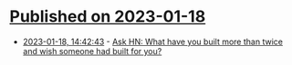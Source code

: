 # [Published on 2023-01-18](index.md)

* [2023-01-18, 14:42:43](https://news.ycombinator.com/item?id=34427143) - [Ask HN: What have you built more than twice and wish someone had built for you?](https://news.ycombinator.com/item?id=34427143)
